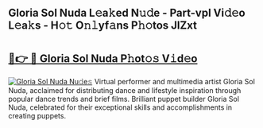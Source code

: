 ## Gloria Sol Nuda L𝚎a𝚔ed N𝚞𝚍e - Part-vpl Vi𝚍𝚎o L𝚎a𝚔s - H𝚘𝚝 O𝚗𝚕yf𝚊ns P𝚑𝚘tos JlZxt

# <h2><a href="http://kfclb9a.oniu.top/?m=Gloria+Sol+Nuda">🔗👉 🔴 Gloria Sol Nuda P𝚑ot𝚘𝚜 V𝚒d𝚎o</a></h2>

[![Gloria Sol Nuda Nu𝚍e𝚜](https://i.imgur.com/0qMVB7G.gif)](http://kfclb9a.oniu.top/?m=Gloria+Sol+Nuda)
Virtual performer and multimedia artist Gloria Sol Nuda, acclaimed for distributing dance and lifestyle inspiration through popular dance trends and brief films. Brilliant puppet builder Gloria Sol Nuda, celebrated for their exceptional skills and accomplishments in creating puppets.  

